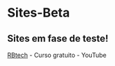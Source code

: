 # Sites-Beta
## Sites em fase de teste!
[RBtech](https://www.youtube.com/watch?v=iZ1ucWosOww&t=22s) - Curso gratuito - YouTube
